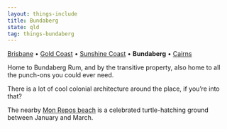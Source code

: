 ```yaml
---
layout: things-include
title: Bundaberg
state: qld
tag: things-bundaberg
---
```

[Brisbane](brisbane) • [Gold Coast](gold-coast) • [Sunshine Coast](sunshine-coast) • **Bundaberg** • [Cairns](cairns)

Home to Bundaberg Rum, and by the transitive property, also home to all the punch-ons you could ever need.

There is a lot of cool colonial architecture around the place, if you’re into that?

The nearby [Mon Repos beach](https://www.bundabergregion.org/discover-the-turtles) is a celebrated turtle-hatching ground between January and March.